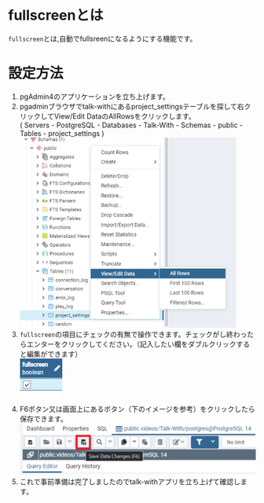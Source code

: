 # fullscreenとは
`fullscreen`とは,自動でfullsreenになるようにする機能です。

# 設定方法
1. pgAdmin4のアプリケーションを立ち上げます。
2. pgadminブラウザでtalk-withにあるproject_settingsテーブルを探して右クリックしてView/Edit DataのAllRowsをクリックします。      
   ( Servers - PostgreSQL - Databases - Talk-With - Schemas - public - Tables - project_settings )
   ![フルスクリーン画面1](./images/pg/pgadmin/open_the_project_settings_table.png)
3. `fullscreen`の項目にチェックの有無で操作できます。チェックがし終わったらエンターをクリックしてください。（記入したい欄をダブルクリックすると編集ができます）  
   ![フルスクリーン画面2](./images/pg/functional_description_Img/fullscreen/fullscreen_list.png)
4. F6ボタン又は画面上にあるボタン（下のイメージを参考）をクリックしたら保存できます。
  ![フルスクリーン画面3](./images/pg/pgadmin/save_data(F6).png)
5. これで事前準備は完了しましたのでtalk-withアプリを立ち上げて確認します。

